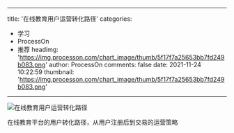 
---
title: '在线教育用户运营转化路径'
categories: 
 - 学习
 - ProcessOn
 - 推荐
headimg: 'https://img.processon.com/chart_image/thumb/5f17f7a25653bb7fd249b083.png'
author: ProcessOn
comments: false
date: 2021-11-24 10:22:59
thumbnail: 'https://img.processon.com/chart_image/thumb/5f17f7a25653bb7fd249b083.png'
---

<div>   
<img class="thumb" alt="在线教育用户运营转化路径" src="https://img.processon.com/chart_image/thumb/5f17f7a25653bb7fd249b083.png" referrerpolicy="no-referrer">
<p>在线教育平台的用户转化路径，从用户注册后到交易的运营策略</p>  
</div>
            
